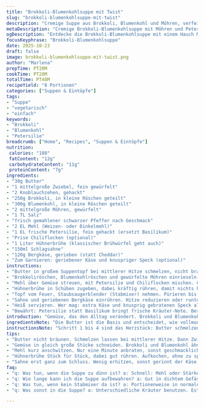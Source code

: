 ```yaml
---
title: "Brokkoli-Blumenkohlsuppe mit Twist"
slug: "brokkoli-blumenkohlsuppe-mit-twist"
description: "Cremige Suppe aus Brokkoli, Blumenkohl und Möhren, verfeinert mit Petersilie statt Basilikum und einem Hauch Muskatnuss. Butter als Basis für sanftes Rösten, dann mit Mehl binden, um nicht zu dünn. Hühnchenfond wird aufgekocht, langsam köcheln bis Gemüse weich ist. Püriert, cremig durch Sahne und würziger Bergkäse. Ideal zum Vorrat, lässt sich 3 bis 4 Tage gut kühlen. Fein abgestimmt, mit leichtem Chilikick optional. Ergibt 8 Portionen."
metaDescription: "Cremige Brokkoli-Blumenkohlsuppe mit Möhren und Petersilie. Ideal für kalte Tage und zum Vorbereiten."
ogDescription: "Entdecke die Brokkoli-Blumenkohlsuppe mit einem Hauch Muskat. Ideal für Vorrat und wärmende Mahlzeiten."
focusKeyphrase: "Brokkoli-Blumenkohlsuppe"
date: 2025-10-23
draft: false
image: brokkoli-blumenkohlsuppe-mit-twist.png
author: "Marlena"
prepTime: PT20M
cookTime: PT28M
totalTime: PT48M
recipeYield: "8 Portionen"
categories: ["Suppen & Eintöpfe"]
tags:
- "Suppe"
- "vegetarisch"
- "einfach"
keywords:
- "Brokkoli"
- "Blumenkohl"
- "Petersilie"
breadcrumb: ["Home", "Recipes", "Suppen & Eintöpfe"]
nutrition: 
 calories: "180"
 fatContent: "12g"
 carbohydrateContent: "11g"
 proteinContent: "7g"
ingredients:
- "30g Butter"
- "1 mittelgroße Zwiebel, fein gewürfelt"
- "2 Knoblauchzehen, gehackt"
- "250g Brokkoli, in kleine Röschen geteilt"
- "300g Blumenkohl, in kleine Röschen geteilt"
- "2 mittelgroße Möhren, gewürfelt"
- "1 TL Salz"
- "frisch gemahlener schwarzer Pfeffer nach Geschmack"
- "2 EL Mehl (Weizen- oder Dinkelmehl)"
- "1 EL frische Petersilie, fein gehackt (ersetzt Basilikum)"
- "Prise Chiliflocken (optional)"
- "1 Liter Hühnerbrühe (klassischer Brühwürfel geht auch)"
- "150ml Schlagsahne"
- "120g Bergkäse, gerieben (statt Cheddar)"
- "Zum Garnieren: geriebener Käse und knuspriger Speck (optional)"
instructions:
- "Butter in großem Suppentopf bei mittlerer Hitze schmelzen, nicht braun werden lassen. Zwiebeln und Knoblauch dazu. Rühren, bis durchscheinend, etwa 5 Min., nicht dunkel werden."
- "Brokkoliröschen, Blumenkohlröschen und gewürfelte Möhren einrieseln lassen. Salz und Pfeffer dazu, Rühren. Gemüse sollte noch knackig und frisch duften – etwa 8 Minuten. Kurz vor Ende auf Farbe und Geruch achten, lebhaft, nicht matschig."
- "Mehl über Gemüse streuen, mit Petersilie und Chiliflocken mischen. Circa 1 Minute unterrühren, bis Mehl leicht gar und klumpenfrei ist. Achtung, nie zu lange, sonst bindet es zu stark."
- "Hühnerbrühe in Schüben zugeben, dabei kräftig rühren, damit nichts klumpt. Aufkochen, hörbares Blubbern, aber nicht wild sprudelnd. Hitze nach oben, um das Gemüse weich, nicht zerkocht zu bekommen – ca. 15 Minuten unter geschlossenem Deckel. Kleine Blasen, dampfig. Lernen: Gemüse ist durch, wenn Messer sanft rein gleitet, nicht hängt."
- "Topf vom Feuer, Staubsaugerblender (Stabmixer) nehmen. Pürieren bis cremige Konsistenz, keine Stücke mehr. Falls kein Stabmixer, Suppe vorsichtig löffelweise in Standmixer geben. Achtung heiß! Löffelweise, damit nichts spritzt und verbrennt."
- "Sahne und geriebenen Bergkäse einrühren. Hitze reduzieren oder runter vom Herd. Käse schmelzen lassen, cremig verbinden. Abschmecken! Salz, Pfeffer, nachwürzen verliert Tempo, besser neunmal probieren als einmal zu salzig."
- "Heiß servieren. Wer mag: extra Käse und knusprig gebratenen Speck als Aroma-Booster. Kühlschrank mag die Suppe, besser in dichtem Gefäß lagern. Nicht länger als 4 Tage. Aufwärmen langsam, rühren, sonst wirkt sie körnig."
- "Bewährt: Petersilie statt Basilikum bringt frische Kräuter-Note. Bergkäse gibt schön würzige Tiefe statt Cheddar. Muskat nicht vergessen – nur eine kleine Prise rundet Gemüse kräftig ab."
introduction: "Gemüse, das den Alltag verändert. Brokkoli und Blumenkohl – oft zu kurz gegessen, zu langweilig. Zusammen mit Möhren entsteht hier eine Suppe, die ich schon mehrfach angepasst habe. Am Anfang zu dünn, dann wieder zu mächtig durch zu viel Sahne. Mein Geheimtipp: Petersilie statt Basilikum – gibt mehr Frische und weniger Süße. Auch der Käse spielt eine große Rolle; Bergkäse statt Cheddar macht’s würzig und bodenständig. Die Basis: Butter und Zwiebeln, aber vorsichtig, sie dürfen nicht bräunen, sonst wird die Suppe bitter. Perfektes Timing bedeutet, dass alle Gemüsestücke weich sind, aber nicht farblos oder zerkocht. Und der Tipp: Chiliflocken nur wenn du die Wärme willst – sonst weglassen. Abgerundet durch eine Prise Muskat, die man im Original oft vergisst."
ingredientsNote: "Die Butter ist die Basis und entscheidet, wie vollmundig der Geschmack wird. Zwiebeln und Knoblauch veröffentlichen Aromen, die man riechen muss, ohne dass sie braun sind – Verbrennen hier unbedingt vermeiden, sonst Bitterstoffe. Brokkoli und Blumenkohl in ähnlich große Stücke schneiden, sonst wird eine Gemüsesorte zu weich. Möhren für Süße und Farbe, würfeln statt scheiben, damit sie schneller garen. Mehl nur kurz kochen, sonst verliert das Suppenbindemittel seinen Effekt. Petersilie frisch – getrocknet kann, aber Wirkung anders. Chiliflocken nach Geschmack – viel hilft nicht immer viel. Für die Brühe reicht Hühnerbrühe aus dem Würfel; falls vegetarisch, Gemüsebrühe nehmen. Sahne macht die Konsistenz samtig, kann durch Kokosmilch ersetzt werden, aber dann eher süßlich. Statt Bergkäse Cheddar oder Gouda möglich, aber Geschmack verändert sich deutlich. Speck als Garnitur kann durch geröstete Nüsse ersetzt werden, für etwas Crunch und andere Textur."
instructionsNote: "Schritt 1 bis 4 sind das Herzstück: Butter schmelzen, Zwiebel und Knoblauch glasig werden lassen – nicht braun! Beim Anschwitzen das Aroma kontrollieren, riecht das Zwiebel-Knoblauch-Gemisch süßlich und mild, weiter. Das Gemüse soll knackig-frisch sein; eine zu lange Garzeit verwandelt die Suppe in Püree ohne Biss. Das Mehl dient als Bindemittel, unbedingt gleichmäßig verteilen, sonst gibt’s Klümpchen. Flüssigkeit langsam zugeben und dabei rühren, um Klumpen zu vermeiden – lästige Anfängerfehler hier. Nach Kochzeit ist das wichtigste, das Gemüse mit der Gabel prüfen – nicht nur nach Zeit kochen. Pürieren heißt: nicht zu lang, sonst wird sie zu dünn oder verliert Textur. Wenn kein Stabmixer, Suppe vorsichtig in kleinen Mengen in den Standmixer geben. Sahne und Käse nur zuletzt, sonst gerinnt Käse und Suppe trennt sich. Abschmecken nicht vergessen! Salz, Pfeffer, eventuell kleine Muskatnuance und Chili. Servieren mit Käse und Speck-Garnitur, die texturlich kontrastiert, bringen Leben in die Creme. Reste gut im Kühlschrank – Suppe dickt beim Kühlen nach, bei Bedarf mit Wasser oder Brühe aufgießen und sanft erwärmen."
tips:
- "Butter nicht bräunen. Schmelzen lassen bei mittlerer Hitze. Dann Zwiebel und Knoblauch rein. Rühren bis glasig, etwa 5 Minuten. Dunkel wird bitter."
- "Gemüse in gleich große Stücke schneiden. Brokkoli und Blumenkohl ähnlich, sonst wird einer zu weich. Möhren quer würfeln für schnellen Garprozess."
- "Mehl kurz anschwitzen. Nur eine Minute anbraten, sonst geschmacklich stark. Streuen über Gemüse, sofort mischen. Klumpenbildung verhindern."
- "Hühnerbrühe Stück für Stück, dabei gut rühren. Aufkochen, ohne zu sprudelnd. Hitze anpassen. Gemüse soll weich, aber nicht zerkocht sein, 15 Minuten."
- "Sahne erst ganz zum Schluss. Wenig erhitzen, sonst gerinnt der Käse. Guter Käse in die Mischung. Abschmecken am Ende – mehrmals probieren."
faq:
- "q: Was tun, wenn die Suppe zu dünn ist? a: Schnell: Mehl oder Stärke anmischen mit Wasser. Kurz einrühren. Aufkochen und rühren, bis es dicker wird."
- "q: Wie lange kann ich die Suppe aufbewahren? a: Gut in dichtem Gefäss im Kühlschrank. 3 bis 4 Tage sind okay. Aufwärmen sanft, sonst körnig."
- "q: Was tun, wenn kein Stabmixer da ist? a: Portionenweise in normalen Mixer geben. Aber Vorsicht, heiß! Abkühlen lassen, sonst spritzt's."
- "q: Was sonst in die Suppe? a: Unterschiedliche Kräuter benutzen. Estragon oder Thymian geben auch Geschmack. Speck als Garnitur? Müssen nicht sein."

---
```

